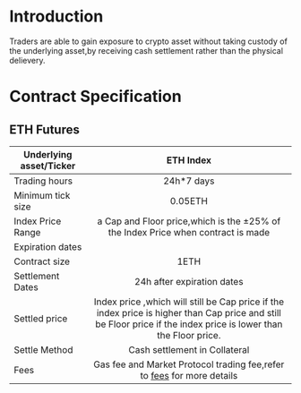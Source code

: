 # Introduction
Traders are able to gain exposure to crypto asset without taking custody of the underlying asset,by receiving cash settlement rather than the physical delievery.


# Contract Specification

## ETH Futures

| Underlying asset/Ticker  | ETH Index          | 
| -------------            |:-------------: | 
| Trading hours            | 24h*7 days         |  
| Minimum tick size        |  0.05ETH             |   
| Index Price Range        |   a Cap and Floor price,which is the ±25% of the Index Price when contract is made       | 
| Expiration dates         |          |  
| Contract size            |        1ETH       |   
| Settlement Dates         |     24h after expiration dates           |   
| Settled price            |  Index price ,which will still be Cap price if the index price is higher than Cap price and still be Floor price if the index price is lower than the Floor price.            | 
| Settle Method            |    Cash settlement in Collateral      |  
| Fees                     |   Gas fee and Market Protocol trading fee,refer to [fees](en/fees.md) for more details|   

